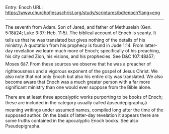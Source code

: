 Entry: Enoch
URL: https://www.churchofjesuschrist.org/study/scriptures/bd/enoch?lang=eng

---

The seventh from Adam. Son of Jared, and father of Methuselah (Gen. 5:18â24; Luke 3:37; Heb. 11:5). The biblical account of Enoch is scanty. It tells us that he was translated but gives nothing of the details of his ministry. A quotation from his prophecy is found in Jude 1:14. From latter-day revelation we learn much more of Enoch; specifically of his preaching, his city called Zion, his visions, and his prophecies. See D&C 107:48â57; Moses 6â7. From these sources we observe that he was a preacher of righteousness and a vigorous exponent of the gospel of Jesus Christ. We also note that not only Enoch but also his entire city was translated. We also become aware that Enoch was a much greater person with a far more significant ministry than one would ever suppose from the Bible alone.

There are at least three apocalyptic works purporting to be books of Enoch; these are included in the category usually called âpseudepigrapha,â meaning writings under assumed names, compiled long after the time of the supposed author. On the basis of latter-day revelation it appears there are some truths contained in the apocalyptic Enoch books. See also Pseudepigrapha.
